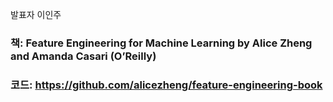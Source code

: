 발표자 이인주 

### 책: Feature Engineering for Machine Learning by Alice Zheng and Amanda Casari (O’Reilly)
### 코드: https://github.com/alicezheng/feature-engineering-book 
